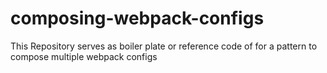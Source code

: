 # composing-webpack-configs
This Repository serves as boiler plate or reference code of for a pattern to compose multiple webpack configs
